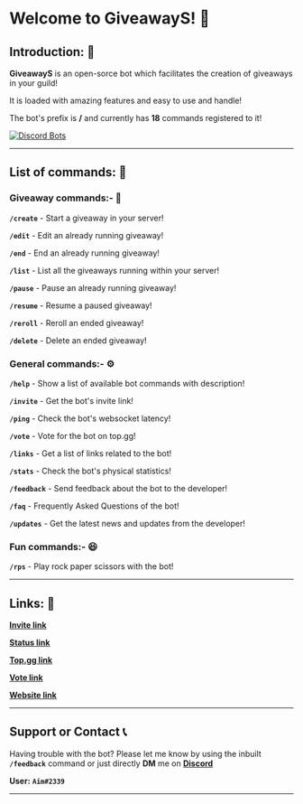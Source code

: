 # Welcome to GiveawayS! 🎉

## Introduction: 🤖
**GiveawayS** is an open-sorce bot which facilitates the creation of giveaways in your guild!

It is loaded with amazing features and easy to use and handle!

The bot's prefix is **/** and currently has **18** commands registered to it!

[![Discord Bots](https://top.gg/api/widget/900628889452314674.svg)](https://top.gg/bot/900628889452314674)

---

## List of commands: 📜

### Giveaway commands:- 🎁

**`/create`** - Start a giveaway in your server!

**`/edit`** - Edit an already running giveaway!

**`/end`** - End an already running giveaway!

**`/list`** - List all the giveaways running within your server!

**`/pause`** - Pause an already running giveaway!

**`/resume`** - Resume a paused giveaway!

**`/reroll`** - Reroll an ended giveaway!

**`/delete`** - Delete an ended giveaway!

### General commands:- ⚙️

**`/help`** - Show a list of available bot commands with description!

**`/invite`** - Get the bot's invite link!

**`/ping`** - Check the bot's websocket latency!

**`/vote`** - Vote for the bot on top.gg!

**`/links`** - Get a list of links related to the bot!

**`/stats`** - Check the bot's physical statistics!

**`/feedback`** - Send feedback about the bot to the developer!

**`/faq`** - Frequently Asked Questions of the bot!

**`/updates`** - Get the latest news and updates from the developer!

### Fun commands:- 😆

**`/rps`** - Play rock paper scissors with the bot!

---

## Links: 🔗

**[Invite link](https://discord.com/api/oauth2/authorize?client_id=900628889452314674&permissions=8&scope=applications.commands%20bot)**

**[Status link](https://stats.uptimerobot.com/8gMWRsXP3N/)**

**[Top.gg link](https://top.gg/bot/900628889452314674)**

**[Vote link](https://top.gg/bot/900628889452314674/vote)**

**[Website link](https://aim2339.github.io/GiveawayS/)**

---

## Support or Contact 📞

Having trouble with the bot? Please let me know by using the inbuilt **`/feedback`** command or just directly **DM** me on **[Discord](https://discord.com/users/756060979896385606)**

**User:** **`Aim#2339`**

---
